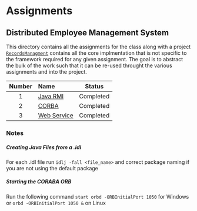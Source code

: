 # Assignments

## Distributed Employee Management System
This directory contains all the assignments for the class along with a project [`RecordsManagment`](https://github.com/prince-chrismc/Distributed-Systems/tree/master/Assignments/Records-Managment) contains all the core implmentation that is not specific to the framework required for any given assignment. The goal is to abstract the bulk of the work such that it can be re-used throught the various assignments and into the project.

**Number** | **Name** | **Status**
:---: | :--- | ---
1 | [Java RMI](https://github.com/prince-chrismc/Distributed-Systems/tree/master/Assignments/Java-Rmi) | Completed
2 | [CORBA](https://github.com/prince-chrismc/Distributed-Systems/tree/master/Assignments/Corba) | Completed
3 | [Web Service](Web-Service) | Completed

### Notes
##### Creating Java Files from a .idl
For each .idl file run `idlj -fall <file_name>` and correct package naming if you are not using the default package

##### Starting the CORABA ORB
Run the following command `start orbd -ORBInitialPort 1050` for Windows or `orbd -ORBInitialPort 1050 &` on Linux
